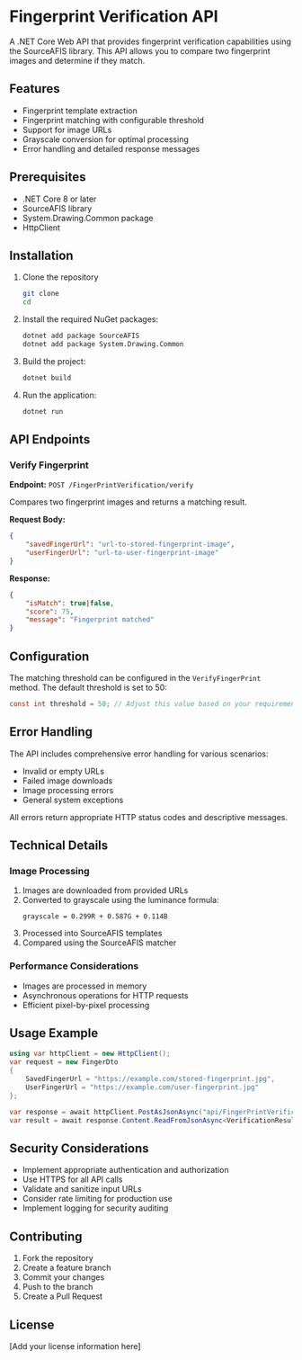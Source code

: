 # Fingerprint Verification API

A .NET Core Web API that provides fingerprint verification capabilities using the SourceAFIS library. This API allows you to compare two fingerprint images and determine if they match.

## Features

- Fingerprint template extraction
- Fingerprint matching with configurable threshold
- Support for image URLs
- Grayscale conversion for optimal processing
- Error handling and detailed response messages

## Prerequisites

- .NET Core 8 or later
- SourceAFIS library
- System.Drawing.Common package
- HttpClient

## Installation

1. Clone the repository
   ```bash
   git clone 
   cd 
   ```
2. Install the required NuGet packages:
   ```bash
   dotnet add package SourceAFIS
   dotnet add package System.Drawing.Common
   ```
3. Build the project:
   ```bash
   dotnet build
   ```
4. Run the application:
   ```bash
   dotnet run
   ```

## API Endpoints

### Verify Fingerprint

**Endpoint:** `POST /FingerPrintVerification/verify`

Compares two fingerprint images and returns a matching result.

**Request Body:**
```json
{
    "savedFingerUrl": "url-to-stored-fingerprint-image",
    "userFingerUrl": "url-to-user-fingerprint-image"
}
```

**Response:**
```json
{
    "isMatch": true|false,
    "score": 75,
    "message": "Fingerprint matched"
}
```

## Configuration

The matching threshold can be configured in the `VerifyFingerPrint` method. The default threshold is set to 50:

```csharp
const int threshold = 50; // Adjust this value based on your requirements
```

## Error Handling

The API includes comprehensive error handling for various scenarios:

- Invalid or empty URLs
- Failed image downloads
- Image processing errors
- General system exceptions

All errors return appropriate HTTP status codes and descriptive messages.

## Technical Details

### Image Processing

1. Images are downloaded from provided URLs
2. Converted to grayscale using the luminance formula:
   ```
   grayscale = 0.299R + 0.587G + 0.114B
   ```
3. Processed into SourceAFIS templates
4. Compared using the SourceAFIS matcher

### Performance Considerations

- Images are processed in memory
- Asynchronous operations for HTTP requests
- Efficient pixel-by-pixel processing

## Usage Example

```csharp
using var httpClient = new HttpClient();
var request = new FingerDto
{
    SavedFingerUrl = "https://example.com/stored-fingerprint.jpg",
    UserFingerUrl = "https://example.com/user-fingerprint.jpg"
};

var response = await httpClient.PostAsJsonAsync("api/FingerPrintVerification/verify", request);
var result = await response.Content.ReadFromJsonAsync<VerificationResult>();
```

## Security Considerations

- Implement appropriate authentication and authorization
- Use HTTPS for all API calls
- Validate and sanitize input URLs
- Consider rate limiting for production use
- Implement logging for security auditing

## Contributing

1. Fork the repository
2. Create a feature branch
3. Commit your changes
4. Push to the branch
5. Create a Pull Request

## License

[Add your license information here]